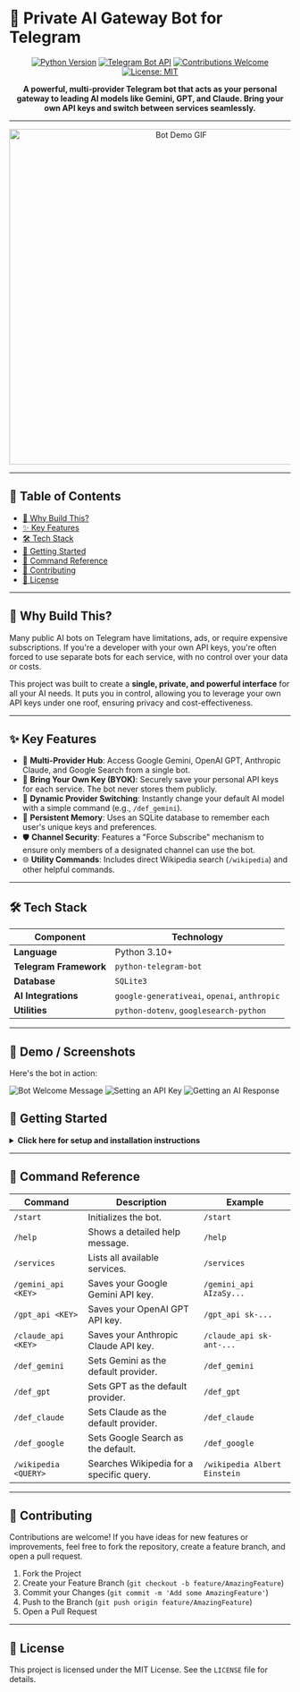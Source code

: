 # 🤖 Private AI Gateway Bot for Telegram

<div align="center">

[![Python Version](https://img.shields.io/badge/Python-3.10%2B-blue?style=for-the-badge&logo=python)](https://www.python.org/)
[![Telegram Bot API](https://img.shields.io/badge/Telegram_Bot_API-v6.8-blue?style=for-the-badge&logo=telegram)](https://core.telegram.org/bots/api)
[![Contributions Welcome](https://img.shields.io/badge/Contributions-Welcome-brightgreen?style=for-the-badge)](https://github.com/thenp26/multi_api_tg_bot/pulls)
[![License: MIT](https://img.shields.io/badge/License-MIT-yellow?style=for-the-badge)](https://opensource.org/licenses/MIT)

**A powerful, multi-provider Telegram bot that acts as your personal gateway to leading AI models like Gemini, GPT, and Claude. Bring your own API keys and switch between services seamlessly.**

</div>

---

<p align="center">
  <img src="https://github.com/thenp26/multi_api_tg_bot/blob/main/assets/demo.gif?raw=true" alt="Bot Demo GIF" width="600"/>
</p>

---

## 📖 Table of Contents

- [🎯 Why Build This?](#-why-build-this)
- [✨ Key Features](#-key-features)
- [🛠️ Tech Stack](#️-tech-stack)
- [🚀 Getting Started](#-getting-started)
- [💬 Command Reference](#-command-reference)
- [🤝 Contributing](#-contributing)
- [📄 License](#-license)

---

## 🎯 Why Build This?

Many public AI bots on Telegram have limitations, ads, or require expensive subscriptions. If you're a developer with your own API keys, you're often forced to use separate bots for each service, with no control over your data or costs.

This project was built to create a **single, private, and powerful interface** for all your AI needs. It puts you in control, allowing you to leverage your own API keys under one roof, ensuring privacy and cost-effectiveness.

---

## ✨ Key Features

- 🧠 **Multi-Provider Hub**: Access Google Gemini, OpenAI GPT, Anthropic Claude, and Google Search from a single bot.
- 🔑 **Bring Your Own Key (BYOK)**: Securely save your personal API keys for each service. The bot never stores them publicly.
- 🔄 **Dynamic Provider Switching**: Instantly change your default AI model with a simple command (e.g., `/def_gemini`).
- 💾 **Persistent Memory**: Uses an SQLite database to remember each user's unique keys and preferences.
- 🛡️ **Channel Security**: Features a "Force Subscribe" mechanism to ensure only members of a designated channel can use the bot.
- 🌐 **Utility Commands**: Includes direct Wikipedia search (`/wikipedia`) and other helpful commands.

---

## 🛠️ Tech Stack

| Component            | Technology                                           |
| -------------------- | ---------------------------------------------------- |
| **Language** | Python 3.10+                                         |
| **Telegram Framework**| `python-telegram-bot`                               |
| **Database** | `SQLite3`                                            |
| **AI Integrations** | `google-generativeai`, `openai`, `anthropic`       |
| **Utilities** | `python-dotenv`, `googlesearch-python`               |

---
## 📸 Demo / Screenshots

Here's the bot in action:

![Bot Welcome Message](https://github.com/thenp26/multi_api_tg_bot/blob/main/assets/welcome.jpg?raw=true)
![Setting an API Key](https://github.com/thenp26/multi_api_tg_bot/blob/main/assets/set_api.jpg?raw=true)
![Getting an AI Response](https://github.com/thenp26/multi_api_tg_bot/blob/main/assets/sample_test.jpg?raw=true)
## 🚀 Getting Started

<details>
<summary><strong>Click here for setup and installation instructions</strong></summary>

1.  **Clone the repository:**
    ```bash
    git clone [https://github.com/thenp26/multi_api_tg_bot.git](https://github.com/thenp26/multi_api_tg_bot.git)
    cd multi_api_tg_bot
    ```

2.  **Create a virtual environment:**
    ```bash
    python -m venv venv
    source venv/bin/activate  # On Windows: .\venv\Scripts\activate
    ```

3.  **Install the dependencies:**
    ```bash
    pip install -r requirements.txt
    ```

4.  **Create a `.env` file** and add your bot's token and channel username:
    ```
    TELEGRAM_TOKEN="YOUR_TELEGRAM_BOT_TOKEN"
    CHANNEL_USERNAME="@yourchannelusername"
    ```

5.  **Run the bot:**
    ```bash
    python bot.py
    ```
</details>

---

## 💬 Command Reference

| Command                 | Description                                    | Example                               |
| ----------------------- | ---------------------------------------------- | ------------------------------------- |
| `/start`                | Initializes the bot.                           | `/start`                              |
| `/help`                 | Shows a detailed help message.                 | `/help`                               |
| `/services`             | Lists all available services.                  | `/services`                           |
| `/gemini_api <KEY>`     | Saves your Google Gemini API key.              | `/gemini_api AIzaSy...`               |
| `/gpt_api <KEY>`        | Saves your OpenAI GPT API key.                 | `/gpt_api sk-...`                     |
| `/claude_api <KEY>`     | Saves your Anthropic Claude API key.           | `/claude_api sk-ant-...`              |
| `/def_gemini`           | Sets Gemini as the default provider.           | `/def_gemini`                         |
| `/def_gpt`              | Sets GPT as the default provider.              | `/def_gpt`                            |
| `/def_claude`           | Sets Claude as the default provider.           | `/def_claude`                         |
| `/def_google`           | Sets Google Search as the default.             | `/def_google`                         |
| `/wikipedia <QUERY>`    | Searches Wikipedia for a specific query.       | `/wikipedia Albert Einstein`          |

---

## 🤝 Contributing

Contributions are welcome! If you have ideas for new features or improvements, feel free to fork the repository, create a feature branch, and open a pull request.

1.  Fork the Project
2.  Create your Feature Branch (`git checkout -b feature/AmazingFeature`)
3.  Commit your Changes (`git commit -m 'Add some AmazingFeature'`)
4.  Push to the Branch (`git push origin feature/AmazingFeature`)
5.  Open a Pull Request

---

## 📄 License

This project is licensed under the MIT License. See the `LICENSE` file for details.

